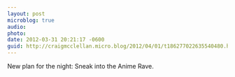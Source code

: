 ```yaml
---
layout: post
microblog: true
audio: 
photo: 
date: 2012-03-31 20:21:17 -0600
guid: http://craigmcclellan.micro.blog/2012/04/01/t186277022635540480.html
---
```

New plan for the night: Sneak into the Anime Rave.
